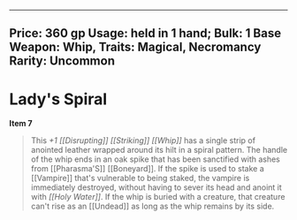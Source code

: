 
---
Price: 360 gp
Usage: held in 1 hand;
Bulk: 1
Base Weapon: Whip,
Traits: Magical, Necromancy
Rarity: Uncommon
---

# Lady's Spiral

**Item 7**

> This *+1 [[Disrupting]] [[Striking]] [[Whip]]* has a single strip of anointed leather wrapped around its hilt in a spiral pattern. The handle of the whip ends in an oak spike that has been sanctified with ashes from [[Pharasma'S]] [[Boneyard]]. If the spike is used to stake a [[Vampire]] that's vulnerable to being staked, the vampire is immediately destroyed, without having to sever its head and anoint it with *[[Holy Water]]*. If the whip is buried with a creature, that creature can't rise as an [[Undead]] as long as the whip remains by its side.
